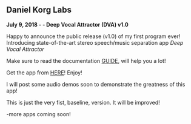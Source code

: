 ## Daniel Korg Labs
**July 9, 2018 - - Deep Vocal Attractor (DVA) v1.0**

Happy to announce the public release (v1.0) of my first program ever!
Introducing state-of-the-art stereo speech/music separation app
*Deep Vocal Attractor*

Make sure to read the documentation [GUIDE](https://raw.githubusercontent.com/danielkorg/danielkorg.github.io/master/GUIDE.txt), will help you a lot!

Get the app from [HERE](https://github.com/danielkorg/danielkorg.github.io/releases/download/v1.0/DVA.exe)! Enjoy!

I will post some audio demos soon to demonstrate the greatness of this app!

This is just the very fist, baseline, version. It will be improved!

-more apps coming soon!

